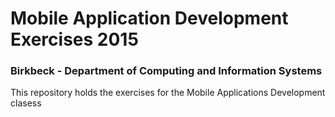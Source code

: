 # Mobile Application Development Exercises 2015
### Birkbeck - Department of Computing and Information Systems

This repository holds the exercises for the Mobile Applications Development clasess
